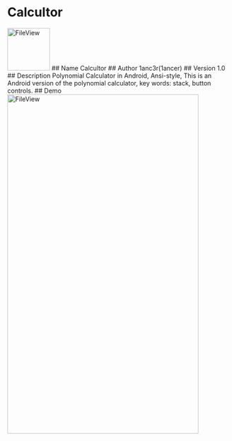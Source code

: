 # Calcultor
<img src="http://o7gy5l0ax.bkt.clouddn.com/ic_launcher.png" width = "96" height = "96" alt="FileView"/>
## Name
Calcultor
## Author
1anc3r(1ancer)
## Version
1.0
## Description
Polynomial Calculator in Android, Ansi-style,
This is an Android version of the polynomial calculator,
key words: stack, button controls.
## Demo
<img src="http://o7gy5l0ax.bkt.clouddn.com/Screenshot_2016-05-20-18-47-42.png" width = "432" height = "768" alt="FileView"/>
